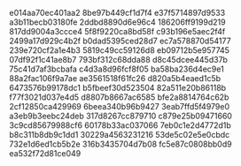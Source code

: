 e014aa70ec401aa2
8be97b449cf1d7f4
e37f5714897d9533
a3b11becb03180fe
2ddbd8890d6e96c4
186206ff9199d219
817dd9004a3ccce4
5f8f9220ca8bd58f
c93b196e5aec2f4f
2499a17d929c4b2f
b0dad5395ced28d7
ec7a578870d54177
239e720cf2a1e4b3
5819c49cc59126d8
eb09712b5e957745
07df92f1c41ae8b7
793bf312c68dda88
d8c45dcee445d37b
75c41d7af3bcbafa
c4d3a8d96fcf8f05
ba58ba236d4ec9e1
88a2fac106f9a7ae
ae3561518f61fc26
d820a5b4eaed1c5b
6473576b99178dc1
b5fbeef30d523504
82a511e20b86118b
f77f3021d037e4d5
d8807b8667ac6585
bfe2a8814764c62b
2cf12850ca429969
6beea340b96b9427
3eab7ffd5f4979e0
a3eb9b3eebc24deb
317d8267cc879710
c879e25b09471660
3c9cd85679988cf6
60178b33ac037066
7eb0c1e2d4772d1b
b8c311b8db9c1dd1
30229a4563231216
53de5c02e5e0cbdc
732e1d6ed1cb5b2e
316b3435704d7b08
fc5e87c0808bb0d9
ea532f72d81ce049
